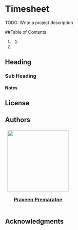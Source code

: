 # Timesheet

TODO: Write a project description

##Table of Contents

1. [](#)
    1. [](#)
2. [](#)

## Heading

### Sub Heading

#### Notes

## License

## Authors
   | <div><a href="https://github.com/praveenprem"><img width="200" src="https://avatars3.githubusercontent.com/u/23165760"/><p></p><p>Praveen Premaratne</p></a></div> |
   | :-------: |
    
## Acknowledgments
